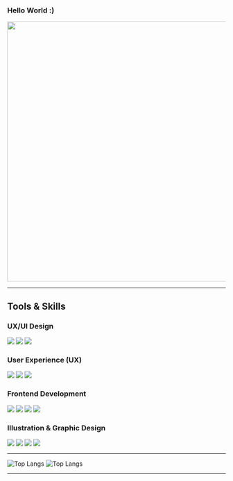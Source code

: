 ### Hello World :)
<img src="https://github.com/Anmol-Baranwal/Cool-GIFs-For-GitHub/assets/74038190/af212da4-8588-4d7c-8400-16e56f2746a0" width="600">

<dotlottie-player src="https://lottie.host/d98b92c3-5267-4ed4-8dde-e01672a4f21b/wJRXc25Djf.json" background="transparent" speed="1" style="width: 300px; height: 300px;" loop autoplay></dotlottie-player>

___________________________________________________________________________________

##  Tools & Skills

###  UX/UI Design
<p align="left">
  <img src="https://img.shields.io/badge/Figma-F24E1E?style=for-the-badge&logo=figma&logoColor=white" />
  <img src="https://img.shields.io/badge/Adobe%20XD-FF61F6?style=for-the-badge&logo=adobe-xd&logoColor=white" />
  <img src="https://img.shields.io/badge/Sketch-F7B500?style=for-the-badge&logo=sketch&logoColor=white" />
</p>

###  User Experience (UX)
<p align="left">
  <img src="https://img.shields.io/badge/User%20Research-4682B4?style=for-the-badge&logo=Google&logoColor=white" />
  <img src="https://img.shields.io/badge/User%20Journey-3D9970?style=for-the-badge&logo=Trello&logoColor=white" />
  <img src="https://img.shields.io/badge/User%20Testing-FFA500?style=for-the-badge&logo=Zoom&logoColor=white" />
</p>

###  Frontend Development
<p align="left">
  <img src="https://img.shields.io/badge/HTML5-E34F26?style=for-the-badge&logo=html5&logoColor=white" />
  <img src="https://img.shields.io/badge/CSS3-1572B6?style=for-the-badge&logo=css3&logoColor=white" />
  <img src="https://img.shields.io/badge/JavaScript-F7DF1E?style=for-the-badge&logo=javascript&logoColor=black" />
  <img src="https://img.shields.io/badge/React-61DAFB?style=for-the-badge&logo=react&logoColor=black" />
</p>

###  Illustration & Graphic Design
<p align="left">
  <img src="https://img.shields.io/badge/Adobe%20Photoshop-31A8FF?style=for-the-badge&logo=adobe-photoshop&logoColor=white" />
  <img src="https://img.shields.io/badge/Adobe%20Illustrator-FF9A00?style=for-the-badge&logo=adobe-illustrator&logoColor=white" />
  <img src="https://img.shields.io/badge/Procreate-1D1D1D?style=for-the-badge&logo=procreate&logoColor=white" />
  <img src="https://img.shields.io/badge/CorelDRAW-47A248?style=for-the-badge&logo=coreldraw&logoColor=white" />
</p>

____________________________________________________________________________________

![Top Langs](https://github-readme-stats.vercel.app/api/top-langs/?username=anuraghazra&layout=pie) ![Top Langs](https://github-readme-stats.vercel.app/api/top-langs/?username=anuraghazra&hide_progress=true) 
_____________________________________________________________________________________
